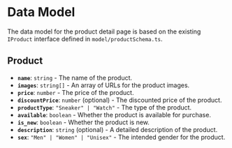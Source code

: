 # Data Model

The data model for the product detail page is based on the existing `IProduct` interface defined in `model/productSchema.ts`.

## Product

- **`name`**: `string` - The name of the product.
- **`images`**: `string[]` - An array of URLs for the product images.
- **`price`**: `number` - The price of the product.
- **`discountPrice`**: `number` (optional) - The discounted price of the product.
- **`productType`**: `"Sneaker" | "Watch"` - The type of the product.
- **`available`**: `boolean` - Whether the product is available for purchase.
- **`is_new`**: `boolean` - Whether the product is new.
- **`description`**: `string` (optional) - A detailed description of the product.
- **`sex`**: `"Men" | "Women" | "Unisex"` - The intended gender for the product.
